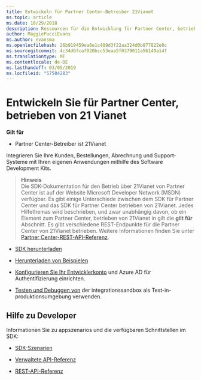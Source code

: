 ```yaml
---
title: Entwickeln für Partner Center-Betreiber 21Vianet
ms.topic: article
ms.date: 10/29/2018
description: Ressourcen für die Entwicklung für Partner Center, betrieben von 21Vianet
author: MaggiePucciEvans
ms.author: evansma
ms.openlocfilehash: 26b919459ea6e1c409d3f22aa324d0b877822e8c
ms.sourcegitcommit: 4c34d6fcaf020bcc53eaa5f0379011a56149a14f
ms.translationtype: MT
ms.contentlocale: de-DE
ms.lasthandoff: 03/05/2019
ms.locfileid: "57584283"
---
```

# <a name="develop-for-partner-center-operated-by-21-vianet"></a>Entwickeln Sie für Partner Center, betrieben von 21 Vianet

**Gilt für**

-   Partner Center-Betreiber ist 21Vianet


Integrieren Sie Ihre Kunden, Bestellungen, Abrechnung und Support-Systeme mit Ihren eigenen Anwendungen mithilfe des Software Development Kits.

>**Hinweis**<br> Die SDK-Dokumentation für den Betrieb über 21Vianet von Partner Center ist auf der Website Microsoft Developer Network (MSDN) verfügbar. Es gibt einige Unterschiede zwischen dem SDK für Partner Center und das SDK für Partner Center betrieben von 21Vianet.
Jedes Hilfethemas wird beschrieben, und zwar unabhängig davon, ob ein Element zum Partner Center, betrieben von 21Vianet in gilt die **gilt für** Abschnitt. Es gibt verschiedene REST-Endpunkte für die Partner Center von 21Vianet betrieben. Weitere Informationen finden Sie unter [Partner Center-REST-API-Referenz](https://msdn.microsoft.com/en-us/library/partnercenter/mt667943.aspx).


-   [SDK herunterladen](https://go.microsoft.com/fwlink/p/?LinkID=746681)

-   [Herunterladen von Beispielen](https://msdn.microsoft.com/library/partnercenter/mt634711.aspx)

-   [Konfigurieren Sie Ihr Entwicklerkonto](https://msdn.microsoft.com/library/partnercenter/mt634709.aspx) und Azure AD für Authentifizierung einrichten. 

-   [Testen und Debuggen von](https://msdn.microsoft.com/library/partnercenter/mt634717.aspx) der integrationssandbox als Test-in-produktionsumgebung verwenden.

## <a name="developer-help"></a>Hilfe zu Developer
Informationen Sie zu appszenarios und die verfügbaren Schnittstellen im SDK:

-   [SDK-Szenarien](https://msdn.microsoft.com/library/partnercenter/mt634715.aspx)

-   [Verwaltete API-Referenz](https://msdn.microsoft.com/library/partnercenter/mt635943.aspx)

-   [REST-API-Referenz](https://msdn.microsoft.com/library/partnercenter/mt667943.aspx)